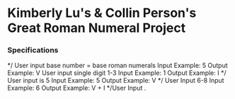 # Kimberly Lu's & Collin Person's Great Roman Numeral Project

### Specifications
  */ User input base number = base roman numerals
    Input Example: 5
    Output Example: V
  User input single digit 1-3
    Input Example: 1
    Output Example: I
  */ User input is 5
    Input Example: 5
    Output Example: V
  */ User Input 6-8
    Input Example: 6
    Output Example: V + I
  */User Input .
